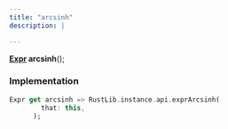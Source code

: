 ```yaml
---
title: "arcsinh"
description: |

---
```

<span class="dart-code"><strong>[Expr] arcsinh</strong>();</span>


### Implementation
```dart
Expr get arcsinh => RustLib.instance.api.exprArcsinh(
        that: this,
      );
```

[Expr]: /reference/classes/expr
